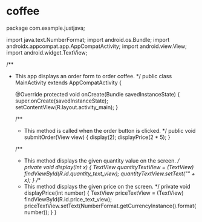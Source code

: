 # coffee

package com.example.justjava;


import java.text.NumberFormat;
import android.os.Bundle;
import androidx.appcompat.app.AppCompatActivity;
import android.view.View;
import android.widget.TextView;

/**
 * This app displays an order form to order coffee.
 */
public class MainActivity extends AppCompatActivity {

    @Override
    protected void onCreate(Bundle savedInstanceState) {
        super.onCreate(savedInstanceState);
        setContentView(R.layout.activity_main);
    }

    /**
     * This method is called when the order button is clicked.
     */
    public void submitOrder(View view) {
        display(2);
        displayPrice(2 * 5);
    }

    /**
     * This method displays the given quantity value on the screen.
     */
    private void display(int x) {
        TextView quantityTextView = (TextView) findViewById(R.id.quantity_text_view);
        quantityTextView.setText("" + x);
    }
    /**
     * This method displays the given price on the screen.
     */
    private void displayPrice(int number) {
        TextView priceTextView = (TextView) findViewById(R.id.price_text_view);
        priceTextView.setText(NumberFormat.getCurrencyInstance().format(number));
    }
}
